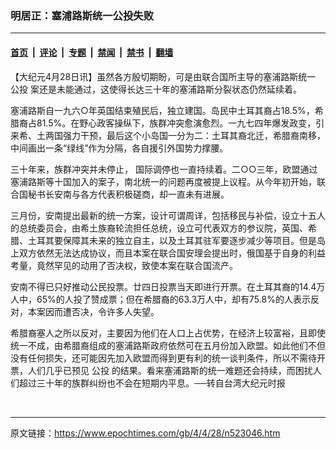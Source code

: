 ### 明居正：塞浦路斯统一公投失败

---

#### [首页](../../../..?n523046) &nbsp;|&nbsp; [评论](../../../../../epoch-comment?n523046) &nbsp;|&nbsp; [专题](../../../../../epoch-special?n523046) &nbsp;|&nbsp; [禁闻](../../../../../epoch-news?n523046) &nbsp;|&nbsp; [禁书](../../../../../books?n523046) &nbsp;|&nbsp; [翻墙](https://github.com/gfw-breaker/nogfw/blob/master/README.md?n523046)


<div class="post_content" id="artbody" itemprop="articleBody">
 <!-- article content begin -->
 <p>
  【大纪元4月28日讯】虽然各方殷切期盼，可是由联合国所主导的塞浦路斯统一
  <ok href="https://www.epochtimes.com/gb/tag/%E5%85%AC%E6%8A%95.html">
   公投
  </ok>
  案还是未能通过，这使得长达三十年的塞浦路斯分裂状态仍然延续着。
 </p>
 <p>
  塞浦路斯自一九六○年英国结束殖民后，独立建国。岛民中土耳其裔占18.5%，希腊裔占81.5%。在野心政客操纵下，族群冲突愈演愈烈。一九七四年爆发政变，引来希、土两国强力干预，最后这个小岛国一分为二：土耳其裔北迁，希腊裔南移，中间画出一条“绿线”作为分隔，各自援引外国势力撑腰。
 </p>
 <p>
  三十年来，族群冲突并未停止， 国际调停也一直持续着。二○○三年，欧盟通过塞浦路斯等十国加入的案子，南北统一的问题再度被提上议程。从今年初开始，联合国秘书长安南与各方代表积极磋商，却一直未有进展。
 </p>
 <p>
  三月份，安南提出最新的统一方案，设计可谓周详，包括移民与补偿，设立十五人的总统委员会，由希土族裔轮流担任总统，设立可代表双方的参议院，英国、希腊、土耳其要保障其未来的独立自主，以及土耳其驻军要逐步减少等项目。但是岛上双方依然无法达成协议，而且本案在联合国安理会提出时，俄国基于自身的利益考量，竟然罕见的动用了否决权，致使本案在联合国流产。
 </p>
 <p>
  安南不得已只好推动公民投票。廿四日投票当天即进行开票。在土耳其裔的14.4万人中，65%的人投了赞成票；但在希腊裔的63.3万人中，却有75.8%的人表示反对，本案因而遭否决，令许多人失望。
 </p>
 <p>
  希腊裔塞人之所以反对，主要因为他们在人口上占优势，在经济上较富裕，且即使统一不成，由希腊裔组成的塞浦路斯政府依然可在五月份加入欧盟。如此他们不但没有任何损失，还可能因先加入欧盟而得到更有利的统一谈判条件，所以不需待开票，人们几乎已预见
  <ok href="https://www.epochtimes.com/gb/tag/%E5%85%AC%E6%8A%95.html">
   公投
  </ok>
  的结果。看来塞浦路斯的统一难题还会持续，而困扰人们超过三十年的族群纠纷也不会在短期内平息。──转自台湾大纪元时报
 </p>
 <p>
  <font color="#ffffff">
   (http://www.dajiyuan.com)
  </font>
 </p>
 <!-- article content end -->
 <div id="below_article_ad">
 </div>
</div>


---

原文链接：https://www.epochtimes.com/gb/4/4/28/n523046.htm